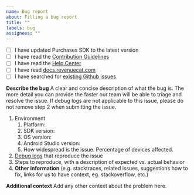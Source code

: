 ```yaml
---
name: Bug report
about: Filling a bug report
title: ""
labels: bug
assignees: ""
---
```


- [ ] I have updated Purchases SDK to the latest version
- [ ] I have read the [Contribution Guidelines](https://github.com/RevenueCat/purchases-android/blob/main/CONTRIBUTING.md)
- [ ] I have read the [Help Center](https://support.revenuecat.com/hc/en-us)
- [ ] I have read [docs.revenuecat.com](https://docs.revenuecat.com/)
- [ ] I have searched for [existing Github issues](https://github.com/RevenueCat/purchases-android/issues)

**Describe the bug**
A clear and concise description of what the bug is. The more detail you can provide the faster our team will be able to triage and resolve the issue. If debug logs are not applicable to this issue, please do not remove step 2 when submitting the issue.

1. Environment
   1. Platform:
   2. SDK version:
   3. OS version:
   4. Android Studio version:
   5. How widespread is the issue. Percentage of devices affected.
2. [Debug logs](https://docs.revenuecat.com/docs/debugging) that reproduce the issue
3. Steps to reproduce, with a description of expected vs. actual behavior
4. **Other information** (e.g. stacktraces, related issues, suggestions how to fix, links for us to have context, eg. stackoverflow, etc.)

**Additional context**
Add any other context about the problem here.
